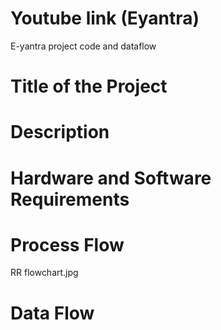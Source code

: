 # Youtube link (Eyantra)
E-yantra project code and dataflow

# Title of the Project

# Description

# Hardware and Software Requirements

# Process Flow
RR flowchart.jpg

# Data Flow

